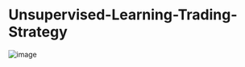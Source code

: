 # Unsupervised-Learning-Trading-Strategy
![image](https://github.com/user-attachments/assets/63669fe6-3ce4-49f0-8622-2e8fa8561f47)
